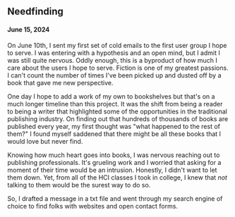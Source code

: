## Needfinding

#### June 15, 2024

On June 10th, I sent my first set of cold emails to the first user group I hope to serve. I was entering with a hypothesis and an open mind, but I admit I was still quite nervous. Oddly enough, this is a byproduct of how much I care about the users I hope to serve. Fiction is one of my greatest passions. I can't count the number of times I've been picked up and dusted off by a book that gave me new perspective.

One day I hope to add a work of my own to bookshelves but that's on a much longer timeline than this project. It was the shift from being a reader to being a writer that highlighted some of the opportunities in the traditional publishing industry. On finding out that hundreds of thousands of books are published every year, my first thought was "what happened to the rest of them?" I found myself saddened that there might be all these books that I would love but never find.

Knowing how much heart goes into books, I was nervous reaching out to publishing professionals. It's grueling work and I worried that asking for a moment of their time would be an intrusion. Honestly, I didn't want to let them down. Yet, from all of the HCI classes I took in college, I knew that _not_ talking to them would be the surest way to do so.

So, I drafted a message in a txt file and went through my search engine of choice to find folks with websites and open contact forms.
